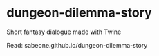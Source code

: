 # dungeon-dilemma-story
Short fantasy dialogue made with Twine

Read: sabeone.github.io/dungeon-dilemma-story
